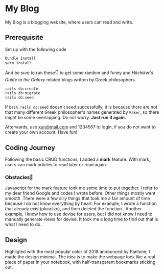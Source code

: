 # My Blog

My Blog is a blogging website, where users can read and write. 

## Prerequisite
Set up with the following code
```bash
bundle install
yarn install
```
And be sure to run these👇 to get some random and funny and *Hitchiker's Guide to the Galaxy* related blogs written by Greek philosophers.
```bash
rails db:create
rails db:migrate
rails db:seed
```
If ```bash rails db:seed``` doesn't seed successfully, it is because there are not that many different Greek philosopher's names generated by ```Faker```, so there might be some overlapping. 
Do not worry. **Just run it again.**

Afterwards, use xun@mail.com and 1234567 to login, if you do not want to create your own account.
Have fun!

## Coding Journey
Following the basic CRUD functions, I added a **mark** feature. 
With mark, users can mark articles to read later or read again. 

### Obstacles🤡
Javascript for the mark feature took me some time to put together. I refer to my dear friend Google and codes I wrote before. Other things mostly went smooth.
There were a few silly things that took me a fair amount of time because I do not know everything by heart. For example, I wrote a function that already exist(pluralize), and then deleted the function...Another example, I know how to use devise for users, but I did not know I need to manually generate views for devise. It took me a long time to find out that is what I need to do. 

## Design
Highligted with the most popular color of 2018 announced by Pantone, I made the design minimal. The idea is to make the webpage look like a real piece of paper in your notebook, with half-transparent bookmarks sticking out.

